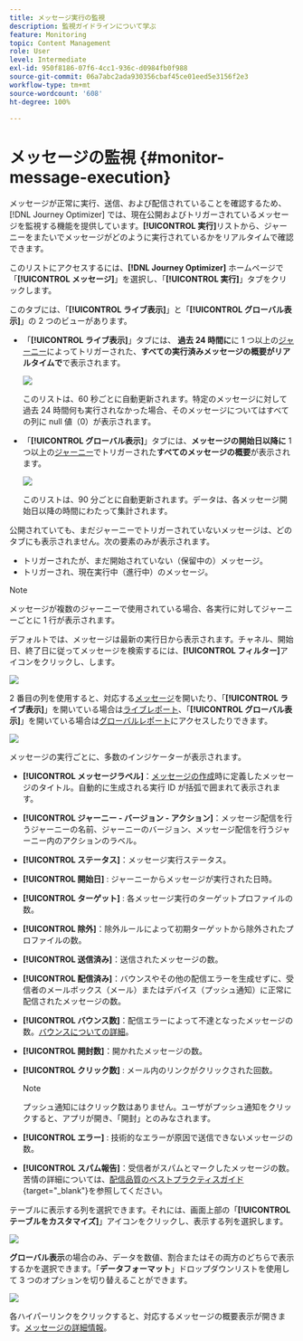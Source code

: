 ```yaml
---
title: メッセージ実行の監視
description: 監視ガイドラインについて学ぶ
feature: Monitoring
topic: Content Management
role: User
level: Intermediate
exl-id: 950f8186-07f6-4cc1-936c-d0984fb0f988
source-git-commit: 06a7abc2ada930356cbaf45ce01eed5e3156f2e3
workflow-type: tm+mt
source-wordcount: '608'
ht-degree: 100%

---
```


# メッセージの監視 {#monitor-message-execution}

メッセージが正常に実行、送信、および配信されていることを確認するため、[!DNL Journey Optimizer] では、現在公開およびトリガーされているメッセージを監視する機能を提供しています。**[!UICONTROL 実行]**&#x200B;リストから、ジャーニー<!--and APIs-->をまたいでメッセージがどのように実行されているかをリアルタイムで確認できます。

このリストにアクセスするには、**[!DNL Journey Optimizer]** ホームページで「**[!UICONTROL メッセージ]**」を選択し、「**[!UICONTROL 実行]**」タブをクリックします。

このタブには、「**[!UICONTROL ライブ表示]**」と「**[!UICONTROL グローバル表示]**」の 2 つのビューがあります。

* 「**[!UICONTROL ライブ表示]**」タブには、 **過去 24 時間に**&#x200B;に 1 つ以上の[ジャーニー](../building-journeys/journey.md)によってトリガーされた、**すべての実行済みメッセージの概要がリアルタイムで**&#x200B;で表示されます。

   ![](assets/message-execution-tab-live.png)

   このリストは、60 秒ごとに自動更新されます。特定のメッセージに対して過去 24 時間何も実行されなかった場合、そのメッセージについてはすべての列に null 値（0）が表示されます。

* 「**[!UICONTROL グローバル表示]**」タブには、**メッセージの開始日以降に** 1 つ以上の[ジャーニー](../building-journeys/journey.md)でトリガーされた&#x200B;**すべてのメッセージの概要**&#x200B;が表示されます。

   ![](assets/message-execution-tab-global.png)

   このリストは、90 分ごとに自動更新されます。データは、各メッセージ開始日以降の時間にわたって集計されます。

公開されていても、まだジャーニーでトリガーされていないメッセージは、どのタブにも表示されません。次の要素のみが表示されます。
* トリガーされたが、まだ開始されていない（保留中の）メッセージ。
* トリガーされ、現在実行中（進行中）のメッセージ。

>[!NOTE]
>
>メッセージが複数のジャーニーで使用されている場合、各実行に対してジャーニーごとに 1 行が表示されます。

デフォルトでは、メッセージは最新の実行日から表示されます。チャネル、開始日、終了日に従ってメッセージを検索するには、**[!UICONTROL フィルター]**&#x200B;アイコンをクリックし、します。

![](assets/message-execution-tab-filters.png)

2 番目の列を使用すると、対応する[メッセージ](create-message.md)を開いたり、「**[!UICONTROL ライブ表示]**」を開いている場合は[ライブレポート](../reports/live-report.md)、「**[!UICONTROL グローバル表示]**」を開いている場合は[グローバルレポート](../reports/global-report.md)にアクセスしたりできます。<!--**[!UICONTROL Quick action]**-->

![](assets/message-execution-open-live-report.png)

メッセージの実行ごとに、多数のインジケーターが表示されます。

* **[!UICONTROL メッセージラベル]**：[メッセージの作成](create-message.md)時に定義したメッセージのタイトル。自動的に生成される実行 ID が括弧で囲まれて表示されます。

   <!--**[!UICONTROL Execution ID]**: Automatically generated identifier.
  **[!UICONTROL Source]**: Name of the journey leveraging that message.-->

* **[!UICONTROL ジャーニー - バージョン - アクション]**：メッセージ配信を行うジャーニーの名前、ジャーニーのバージョン、メッセージ配信を行うジャーニー内のアクションのラベル。

* **[!UICONTROL ステータス]**：メッセージ実行ステータス。

* **[!UICONTROL 開始日]** : ジャーニーからメッセージが実行された日時。

* **[!UICONTROL ターゲット]** : 各メッセージ実行のターゲットプロファイルの数。

* **[!UICONTROL 除外]**：除外ルールによって初期ターゲットから除外されたプロファイルの数。

* **[!UICONTROL 送信済み]**：送信されたメッセージの数。

* **[!UICONTROL 配信済み]**：バウンスやその他の配信エラーを生成せずに、受信者のメールボックス（メール）またはデバイス（プッシュ通知）に正常に配信されたメッセージの数。

* **[!UICONTROL バウンス数]**：配信エラーによって不達となったメッセージの数。[バウンスについての詳細](suppression-list.md)。

* **[!UICONTROL 開封数]**：開かれたメッセージの数。

* **[!UICONTROL クリック数]** : メール内のリンクがクリックされた回数。

   >[!NOTE]
   >
   >プッシュ通知にはクリック数はありません。ユーザがプッシュ通知をクリックすると、アプリが開き、「開封」とのみなされます。

* **[!UICONTROL エラー]** : 技術的なエラーが原因で送信できないメッセージの数。

* **[!UICONTROL スパム報告]**：受信者がスパムとマークしたメッセージの数。苦情の詳細については、[配信品質のベストプラクティスガイド](https://experienceleague.adobe.com/docs/deliverability-learn/deliverability-best-practice-guide/metrics-for-deliverability/complaints.html?lang=ja#metrics-for-deliverability){target=&quot;_blank&quot;}を参照してください。

テーブルに表示する列を選択できます。それには、画面上部の「**[!UICONTROL テーブルをカスタマイズ]**」アイコンをクリックし、表示する列を選択します。

![](assets/message-execution-customize-table.png)

**グローバル表示**&#x200B;の場合のみ、データを数値、割合またはその両方のどちらで表示するかを選択できます。「**データフォーマット**」ドロップダウンリストを使用して 3 つのオプションを切り替えることができます。

![](assets/message-execution-data-format.png)

各ハイパーリンクをクリックすると、対応するメッセージの概要表示が開きます。[メッセージの詳細情報](create-message.md)。
